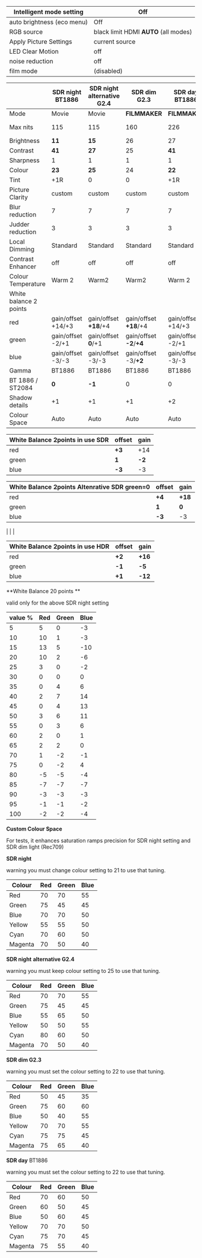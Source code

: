 | Intelligent mode setting   | Off                                     |
| -------------------------- | --------------------------------------- |
| auto brightness (eco menu) | Off                                     |
| RGB source                 | black limit  HDMI  **AUTO** (all modes) |
| Apply Picture Settings     | current source                          |
| LED Clear Motion           | off                                     |
| noise reduction            | off                                     |
| film mode                  | (disabled)                              |


|                        | SDR night BT1886   | SDR night   alternative  G2.4 | SDR dim G2.3              | SDR day BT1886     | SDR day luminous G2.2  | SDR day live/game/sport | HDR film night       | HDR  film day Maximum | HDR film day/dim     | SDR PS4 day gaming     |
| ---------------------- | ------------------ | ----------------------------- | ------------------------- | ------------------ | ---------------------- | ----------------------- | -------------------- | --------------------- | -------------------- | ---------------------- |
| Mode                   | Movie              | Movie                         | **FILMMAKER**             | **FILMMAKER**      | standard               | **Natural**             | Movie                | **FILMMAKER**         | **FILMMAKER**        | standard               |
| Max nits               | 115                | 115                           | 160                       | 226                | 276                    | x                       | 50%/100% **100/450** | 50%/100% **254/1016** | 50%/100% **195/854** | x                      |
| Brightness             | **11**             | **15**                        | 26                        | 27                 | 35                     | 40                      | **24**               | **50**                | **44**               | 35                     |
| Contrast               | **41**             | **27**                        | 25                        | **41**             | **41**                 | 20                      | **26**               | **38**                | **33**               | 40                     |
| Sharpness              | 1                  | 1                             | 1                         | 1                  | 1                      | 1                       | 0                    | 0                     | 0                    | 1                      |
| Colour                 | **23**             | **25**                        | 24                        | **22**             | **18**                 | **21**                  | **30**               | **26**                | **27**               | **18**                 |
| Tint                   | +1R                | 0                             | 0                         | +1R                | +1R                    | +1R                     | +1R                  | +1R                   | +1R                  | +1R                    |
| Picture Clarity        | custom             | custom                        | custom                    | custom             | custom                 | custom                  | custom               | custom                | custom               | **auto**               |
| Blur reduction         | 7                  | 7                             | 7                         | 7                  | 7                      | **10**                  | 7                    | 7                     | 7                    |                        |
| Judder reduction       | 3                  | 3                             | 3                         | 3                  | 3                      | **5**                   | 3                    | 3                     | 3                    |                        |
| Local Dimming          | Standard           | Standard                      | Standard                  | Standard           | Standard               | Standard                | **Standard**         | **Standard**          | **Standard**         | Standard               |
| Contrast Enhancer      | off                | off                           | off                       | off                | off                    | off                     | **High**             | **low**               | **low**              | off                    |
| Colour Temperature     | Warm 2             | Warm2                         | Warm2                     | Warm 2             | Warm 2                 | Warm 2                  | Warm 2               | Warm 2                | Warm 2               | Warm 2                 |
| White balance 2 points |                    |                               |                           |                    |                        |                         |                      |                       |                      |                        |
| red                    | gain/offset +14/+3 | gain/offset **+18**/+4        | gain/offset **+18**/+4    | gain/offset +14/+3 | **gain/offset +15/+2** |                         | gain/offset +16/+2   | gain/offset +16/+2    | gain/offset +16/+2   | **gain/offset +15/+2** |
| green                  | gain/offset -2/+1  | gain/offset **0**/+1          | gain/offset **-2**/**+4** | gain/offset -2/+1  | **gain/offset -3/1**   |                         | gain/offset -5/-1    | gain/offset -5/-1     | gain/offset -5/+1    | **gain/offset -3/1**   |
| blue                   | gain/offset -3/-3  | gain/offset -3/-3             | gain/offset -3/**+2**     | gain/offset -3/-3  | **gain/offset -3 /-3** |                         | gain/offset -12/+1   | gain/offset -12/+1    | gain/offset -12/+1   | **gain/offset 0 /-3**  |
| Gamma                  | BT1886             | BT1886                        | BT1886                    | BT1886             | BT1886                 | BT1886                  | ST2084               | ST2084                | ST2084               | BT1886                 |
| BT 1886 / ST2084       | **0**              | **-1**                        | 0                         | 0                  | **+1**                 | 0                       | **-3**               | **-2**                | **-2**               | 0                      |
| Shadow details         | +1                 | +1                            | +1                        | +2                 | +3                     | +3                      | **-1**               | **+1**                | **0**                | 0                      |
| Colour Space           | Auto               | Auto                          | Auto                      | Auto               | Auto                   | Native (greyed)         | **auto**             | **auto**              | **auto**             | **auto**               |



| White Balance 2points in use SDR | offset | gain   |
| -------------------------------- | ------ | ------ |
| red                              | **+3** | +14    |
| green                            | **1**  | **-2** |
| blue                             | **-3** | -3     |



| White Balance 2points Altenrative SDR green=0 | offset | gain    |
| --------------------------------------------- | ------ | ------- |
| red                                           | **+4** | **+18** |
| green                                         | **1**  | **0**   |
| blue                                          | **-3** | -3      |

|
|
|

| White Balance 2points in use HDR | offset | gain    |
| -------------------------------- | ------ | ------- |
| red                              | **+2** | **+16** |
| green                            | **-1** | **-5**  |
| blue                             | **+1** | **-12** |

**White Balance 20 points **

valid only for the above SDR night setting

| value % | Red  | Green | Blue |
| ------- | ---- | ----- | ---- |
| 5       | 5    | 0     | -3   |
| 10      | 10   | 1     | -3   |
| 15      | 13   | 5     | -10  |
| 20      | 10   | 2     | -6   |
| 25      | 3    | 0     | -2   |
| 30      | 0    | 0     | 0    |
| 35      | 0    | 4     | 6    |
| 40      | 2    | 7     | 14   |
| 45      | 0    | 4     | 13   |
| 50      | 3    | 6     | 11   |
| 55      | 0    | 3     | 6    |
| 60      | 2    | 0     | 1    |
| 65      | 2    | 2     | 0    |
| 70      | 1    | -2    | -1   |
| 75      | 0    | -2    | 4    |
| 80      | -5   | -5    | -4   |
| 85      | -7   | -7    | -7   |
| 90      | -3   | -3    | -3   |
| 95      | -1   | -1    | -2   |
| 100     | -2   | -2    | -4   |

**Custom Colour Space**

For tests, it enhances saturation ramps precision for SDR night setting and SDR dim light (Rec709)

**SDR night**

warning you must change colour setting to 21 to use that tuning. 

| Colour  | Red  | Green | Blue |
| ------- | ---- | ----- | ---- |
| Red     | 70   | 70    | 55   |
| Green   | 75   | 45    | 45   |
| Blue    | 70   | 70    | 50   |
| Yellow  | 55   | 55    | 50   |
| Cyan    | 70   | 60    | 50   |
| Magenta | 70   | 50    | 40   |

**SDR night** **alternative G2.4**

warning you must keep colour setting to 25 to use that tuning. 

| Colour  | Red  | Green | Blue |
| ------- | ---- | ----- | ---- |
| Red     | 70   | 70    | 55   |
| Green   | 75   | 45    | 45   |
| Blue    | 55   | 65    | 50   |
| Yellow  | 50   | 50    | 55   |
| Cyan    | 80   | 60    | 50   |
| Magenta | 70   | 50    | 40   |

**SDR dim G2.3**

warning you must set the colour setting to 22 to use that tuning.

| Colour  | Red  | Green | Blue |
| ------- | ---- | ----- | ---- |
| Red     | 50   | 45    | 35   |
| Green   | 75   | 60    | 60   |
| Blue    | 50   | 40    | 55   |
| Yellow  | 70   | 70    | 55   |
| Cyan    | 75   | 75    | 45   |
| Magenta | 75   | 65    | 40   |



**SDR day** BT1886

warning you must set the colour setting to 22 to use that tuning.

| Colour  | Red  | Green | Blue |
| ------- | ---- | ----- | ---- |
| Red     | 70   | 60    | 50   |
| Green   | 60   | 50    | 45   |
| Blue    | 50   | 60    | 45   |
| Yellow  | 70   | 70    | 50   |
| Cyan    | 75   | 70    | 45   |
| Magenta | 75   | 55    | 40   |